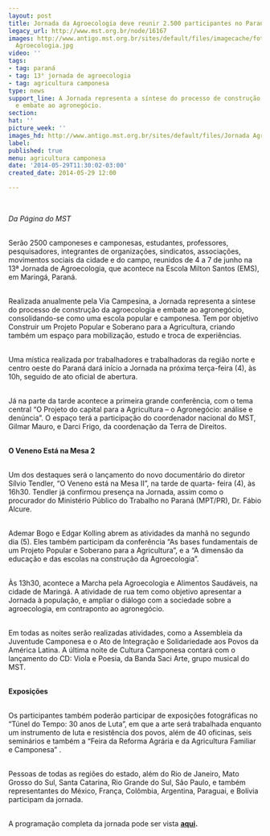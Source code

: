 ```yaml
---
layout: post
title: Jornada da Agroecologia deve reunir 2.500 participantes no Paraná
legacy_url: http://www.mst.org.br/node/16167
images: http://www.antigo.mst.org.br/sites/default/files/imagecache/foto_destaque/Jornada
  Agroecologia.jpg
video: ''
tags:
- tag: paraná
- tag: 13° jornada de agroecologia
- tag: agricultura camponesa
type: news
support_line: A Jornada representa a síntese do processo de construção da agroecologia
  e embate ao agronegócio.
section: 
hat: ''
picture_week: ''
images_hd: http://www.antigo.mst.org.br/sites/default/files/Jornada Agroecologia.jpg
label: 
published: true
menu: agricultura camponesa
date: '2014-05-29T11:30:02-03:00'
created_date: 2014-05-29 12:00

---
```

<p><em><br></em></p><p><em>Da Página do MST</em></p><p><br>Serão 2500 camponeses e camponesas, estudantes, professores, pesquisadores, integrantes de organizações, sindicatos, associações, movimentos sociais da cidade e do campo, reunidos de 4 a 7 de junho na 13ª Jornada de Agroecologia, que acontece na Escola Milton Santos (EMS), em Maringá, Paraná.</p><p><br>Realizada anualmente pela Via Campesina, a Jornada representa a síntese do processo de construção da agroecologia e embate ao agronegócio, consolidando-se como uma escola popular e camponesa. Tem por objetivo Construir um Projeto Popular e Soberano para a Agricultura, criando também um espaço para mobilização, estudo e troca de experiências.</p><p><br>Uma mística realizada por trabalhadores e trabalhadoras da região norte e centro oeste do Paraná dará início a Jornada na próxima terça-feira (4), às 10h, seguido de ato oficial de abertura.</p><p><br>Já na parte da tarde acontece a primeira grande conferência, com o tema central “O Projeto do capital para a Agricultura – o Agronegócio: análise e denúncia”. O espaço terá a participação do coordenador nacional do MST, Gilmar Mauro, e Darci Frigo, da coordenação da Terra de Direitos.</p><p><br><strong>O Veneno Está na Mesa 2</strong></p><p><br>Um dos destaques será o lançamento do novo documentário do diretor Sílvio Tendler, “O Veneno está na Mesa II”, na tarde de quarta- feira (4), às 16h30. Tendler já confirmou presença na Jornada, assim como o procurador do Ministério Público do Trabalho no Paraná (MPT/PR), Dr. Fábio Alcure.</p><p><br>Ademar Bogo e Edgar Kolling abrem as atividades da manhã no segundo dia (5). Eles também participam da conferência “As bases fundamentais de um Projeto Popular e Soberano para a Agricultura”, e a “A dimensão da educação e das escolas na construção da Agroecologia”.</p><p><br>Às 13h30, acontece a Marcha pela Agroecologia e Alimentos Saudáveis, na cidade de Maringá. A atividade de rua tem como objetivo apresentar a Jornada à população, e ampliar o diálogo com a sociedade sobre a agroecologia, em contraponto ao agronegócio.</p><p><br>Em todas as noites serão realizadas atividades, como a Assembleia da Juventude Camponesa e o Ato de Integração e Solidariedade aos Povos da América Latina. A última noite de Cultura Camponesa contará com o lançamento do CD: Viola e Poesia, da Banda Saci Arte, grupo musical do MST.</p><p><br><strong>Exposições</strong></p><p><br>Os participantes também poderão participar de exposições fotográficas no “Túnel do Tempo: 30 anos de Luta”, em que a arte será trabalhada enquanto um instrumento de luta e resistência dos povos, além de 40 oficinas, seis seminários e também a “Feira da Reforma Agrária e da Agricultura Familiar e Camponesa” .</p><p><br>Pessoas de todas as regiões do estado, além do Rio de Janeiro, Mato Grosso do Sul, Santa Catarina, Rio Grande do Sul, São Paulo, e também representantes do México, França, Colômbia, Argentina, Paraguai, e Bolívia participam da jornada.</p><p><br>A programação completa da jornada pode ser vista <strong><a href="http://jornadaagroecologia.com.br/" target="_blank">aqui</a>.</strong></p><div>&nbsp;</div>
